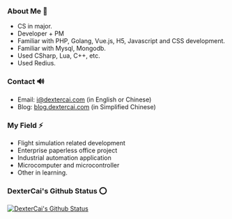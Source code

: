 ### About Me 👋
- CS in major.
- Developer + PM
- Familiar with PHP, Golang, Vue.js, H5, Javascript and CSS development.
- Familiar with Mysql, Mongodb.
- Used CSharp, Lua, C++, etc.
- Used Redius.

### Contact 🔊
- Email: i@dextercai.com (in English or Chinese)
- Blog: [blog.dextercai.com](http://blog.dextercai.com) (in Simplified Chinese)

### My Field ⚡
- Flight simulation related development
- Enterprise paperless office project
- Industrial automation application
- Microcomputer and microcontroller
- Other in learning.

### DexterCai's Github Status ⭕
[![DexterCai's Github Status](https://github-readme-stats.vercel.app/api?username=dextercai)](https://github.com/dextercai)
